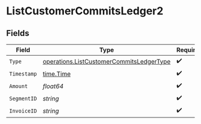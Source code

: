 # ListCustomerCommitsLedger2


## Fields

| Field                                                                                                | Type                                                                                                 | Required                                                                                             | Description                                                                                          |
| ---------------------------------------------------------------------------------------------------- | ---------------------------------------------------------------------------------------------------- | ---------------------------------------------------------------------------------------------------- | ---------------------------------------------------------------------------------------------------- |
| `Type`                                                                                               | [operations.ListCustomerCommitsLedgerType](../../models/operations/listcustomercommitsledgertype.md) | :heavy_check_mark:                                                                                   | N/A                                                                                                  |
| `Timestamp`                                                                                          | [time.Time](https://pkg.go.dev/time#Time)                                                            | :heavy_check_mark:                                                                                   | N/A                                                                                                  |
| `Amount`                                                                                             | *float64*                                                                                            | :heavy_check_mark:                                                                                   | N/A                                                                                                  |
| `SegmentID`                                                                                          | *string*                                                                                             | :heavy_check_mark:                                                                                   | N/A                                                                                                  |
| `InvoiceID`                                                                                          | *string*                                                                                             | :heavy_check_mark:                                                                                   | N/A                                                                                                  |